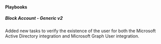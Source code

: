 
#### Playbooks

##### Block Account - Generic v2

Added new tasks to verify the existence of the user for both the Microsoft Active Directory integration and Microsoft Graph User integration.